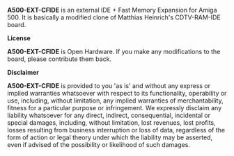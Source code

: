 
**A500-EXT-CFIDE** is an external IDE + Fast Memory Expansion for Amiga 500. 
It is basically a modified clone of Matthias Heinrich's CDTV-RAM-IDE board.



**License**

**A500-EXT-CFIDE** is Open Hardware. If you make any modifications to the board, please contribute them back.


**Disclaimer**

**A500-EXT-CFIDE** is provided to you 'as is' and without any express or implied warranties whatsoever with respect to its functionality, operability or use, including, without limitation, any implied warranties of merchantability, fitness for a particular purpose or infringement. We expressly disclaim any liability whatsoever for any direct, indirect, consequential, incidental or special damages, including, without limitation, lost revenues, lost profits, losses resulting from business interruption or loss of data, regardless of the form of action or legal theory under which the liability may be asserted, even if advised of the possibility or likelihood of such damages.

